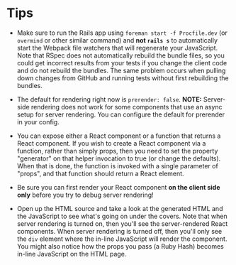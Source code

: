 # Tips

- Make sure to run the Rails app using `foreman start -f Procfile.dev` (or `overmind` or other similar command) and **not `rails s`** to automatically start the Webpack file watchers that will regenerate your JavaScript. Note that RSpec does not automatically rebuild the bundle files, so you could get incorrect results from your tests if you change the client code and do not rebuild the bundles. The same problem occurs when pulling down changes from GitHub and running tests without first rebuilding the bundles.

- The default for rendering right now is `prerender: false`. **NOTE:** Server-side rendering does not work for some components that use an async setup for server rendering. You can configure the default for prerender in your config.
- You can expose either a React component or a function that returns a React component. If you wish to create a React component via a function, rather than simply props, then you need to set the property "generator" on that helper invocation to true (or change the defaults). When that is done, the function is invoked with a single parameter of "props", and that function should return a React element.
- Be sure you can first render your React component **on the client side only** before you try to debug server rendering!
- Open up the HTML source and take a look at the generated HTML and the JavaScript to see what's going on under the covers. Note that when server rendering is turned on, then you'll see the server-rendered React components. When server rendering is turned off, then you'll only see the `div` element where the in-line JavaScript will render the component. You might also notice how the props you pass (a Ruby Hash) becomes in-line JavaScript on the HTML page.
